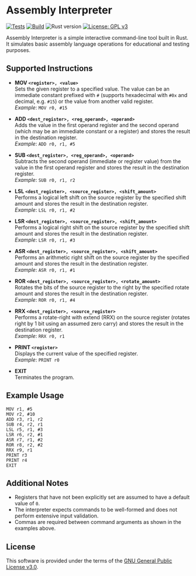 # Assembly Interpreter

[![Tests](https://github.com/apavazza/asm-interpreter/actions/workflows/tests.yml/badge.svg)](https://github.com/apavazza/asm-interpreter/actions/workflows/tests.yml)
[![Build](https://github.com/apavazza/asm-interpreter/actions/workflows/build-and-release.yml/badge.svg)](https://github.com/apavazza/asm-interpreter/actions/workflows/build-and-release.yml)
![Rust version](https://img.shields.io/badge/Rust-1.85+-dea584.svg)
[![License: GPL v3](https://img.shields.io/badge/License-GPL%20v3-blue.svg)](LICENSE)

Assembly Interpreter is a simple interactive command-line tool built in Rust. It simulates basic assembly language operations for educational and testing purposes.

## Supported Instructions

- **MOV `<register>, <value>`**  
  Sets the given register to a specified value. The value can be an immediate constant prefixed with `#` (supports hexadecimal with `#0x` and decimal, e.g. `#15`) or the value from another valid register.  
  *Example*: `MOV r0, #15`

- **ADD `<dest_register>, <reg_operand>, <operand>`**  
  Adds the value in the first operand register and the second operand (which may be an immediate constant or a register) and stores the result in the destination register.  
  *Example*: `ADD r0, r1, #5`

- **SUB `<dest_register>, <reg_operand>, <operand>`**  
  Subtracts the second operand (immediate or register value) from the value in the first operand register and stores the result in the destination register.  
  *Example*: `SUB r0, r1, r2`

- **LSL `<dest_register>, <source_register>, <shift_amount>`**  
  Performs a logical left shift on the source register by the specified shift amount and stores the result in the destination register.  
  *Example*: `LSL r0, r1, #2`

- **LSR `<dest_register>, <source_register>, <shift_amount>`**  
  Performs a logical right shift on the source register by the specified shift amount and stores the result in the destination register.  
  *Example*: `LSR r0, r1, #3`

- **ASR `<dest_register>, <source_register>, <shift_amount>`**  
  Performs an arithmetic right shift on the source register by the specified amount and stores the result in the destination register.  
  *Example*: `ASR r0, r1, #1`

- **ROR `<dest_register>, <source_register>, <rotate_amount>`**  
  Rotates the bits of the source register to the right by the specified rotate amount and stores the result in the destination register.  
  *Example*: `ROR r0, r1, #4`

- **RRX `<dest_register>, <source_register>`**  
  Performs a rotate-right with extend (RRX) on the source register (rotates right by 1 bit using an assumed zero carry) and stores the result in the destination register.  
  *Example*: `RRX r0, r1`

- **PRINT `<register>`**  
  Displays the current value of the specified register.  
  *Example*: `PRINT r0`

- **EXIT**  
  Terminates the program.

## Example Usage

```shell
MOV r1, #5
MOV r2, #10
ADD r3, r1, r2
SUB r4, r2, r1
LSL r5, r1, #3
LSR r6, r2, #1
ASR r7, r1, #2
ROR r8, r2, #2
RRX r9, r1
PRINT r3
PRINT r4
EXIT
```

## Additional Notes

- Registers that have not been explicitly set are assumed to have a default value of `0`.
- The interpreter expects commands to be well-formed and does not perform extensive input validation.
- Commas are required between command arguments as shown in the examples above.

## License

This software is provided under the terms of the [GNU General Public License v3.0](LICENSE).